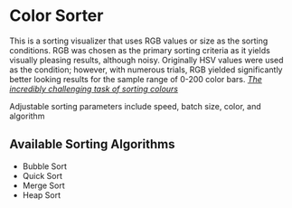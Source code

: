 # Color Sorter

This is a sorting visualizer that uses RGB values or size as the sorting conditions. RGB was chosen as the primary sorting criteria as it yields visually pleasing results, although noisy. Originally HSV values were used as the condition; however, with numerous trials, RGB yielded significantly better looking results for the sample range of 0-200 color bars. 
*[The incredibly challenging task of sorting colours](https://www.alanzucconi.com/2015/09/30/colour-sorting/)*

Adjustable sorting parameters include speed, batch size, color, and algorithm

## Available Sorting Algorithms

- Bubble Sort
- Quick Sort
- Merge Sort
- Heap Sort

